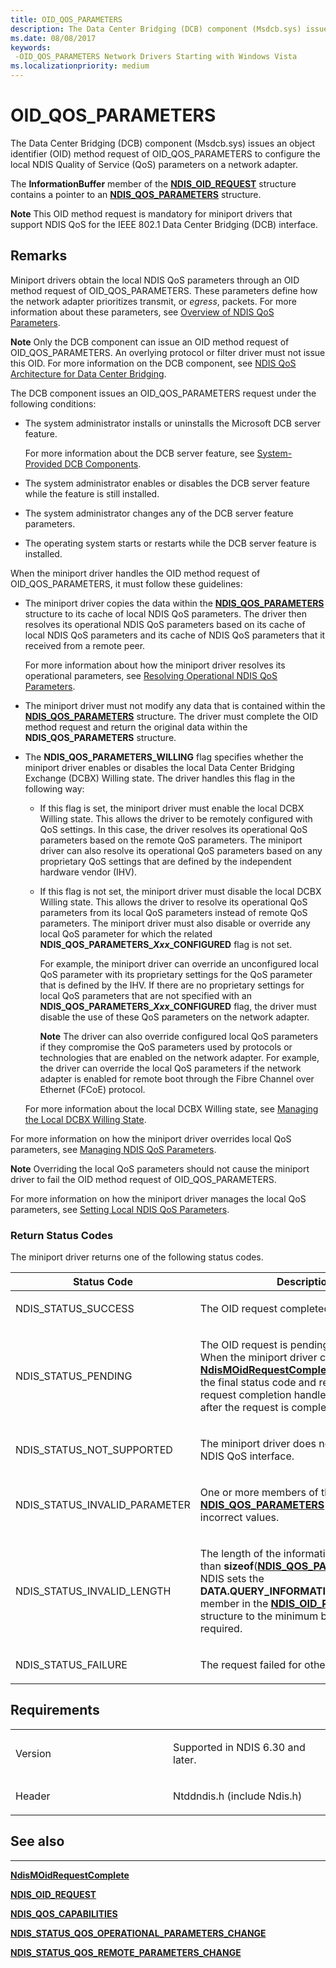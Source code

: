```yaml
---
title: OID_QOS_PARAMETERS
description: The Data Center Bridging (DCB) component (Msdcb.sys) issues an object identifier (OID) method request of OID_QOS_PARAMETERS to configure the local NDIS Quality of Service (QoS) parameters on a network adapter.
ms.date: 08/08/2017
keywords: 
 -OID_QOS_PARAMETERS Network Drivers Starting with Windows Vista
ms.localizationpriority: medium
---
```


# OID\_QOS\_PARAMETERS


The Data Center Bridging (DCB) component (Msdcb.sys) issues an object identifier (OID) method request of OID\_QOS\_PARAMETERS to configure the local NDIS Quality of Service (QoS) parameters on a network adapter.

The **InformationBuffer** member of the [**NDIS\_OID\_REQUEST**](/windows-hardware/drivers/ddi/oidrequest/ns-oidrequest-ndis_oid_request) structure contains a pointer to an [**NDIS\_QOS\_PARAMETERS**](/windows-hardware/drivers/ddi/ntddndis/ns-ntddndis-_ndis_qos_parameters) structure.

**Note**  This OID method request is mandatory for miniport drivers that support NDIS QoS for the IEEE 802.1 Data Center Bridging (DCB) interface.



## Remarks

Miniport drivers obtain the local NDIS QoS parameters through an OID method request of OID\_QOS\_PARAMETERS. These parameters define how the network adapter prioritizes transmit, or *egress*, packets. For more information about these parameters, see [Overview of NDIS QoS Parameters](./overview-of-ndis-qos-parameters.md).

**Note**  Only the DCB component can issue an OID method request of OID\_QOS\_PARAMETERS. An overlying protocol or filter driver must not issue this OID. For more information on the DCB component, see [NDIS QoS Architecture for Data Center Bridging](./ndis-qos-architecture-for-data-center-bridging.md).



The DCB component issues an OID\_QOS\_PARAMETERS request under the following conditions:

-   The system administrator installs or uninstalls the Microsoft DCB server feature.

    For more information about the DCB server feature, see [System-Provided DCB Components](./system-provided-dcb-components.md).

-   The system administrator enables or disables the DCB server feature while the feature is still installed.

-   The system administrator changes any of the DCB server feature parameters.

-   The operating system starts or restarts while the DCB server feature is installed.

When the miniport driver handles the OID method request of OID\_QOS\_PARAMETERS, it must follow these guidelines:

-   The miniport driver copies the data within the [**NDIS\_QOS\_PARAMETERS**](/windows-hardware/drivers/ddi/ntddndis/ns-ntddndis-_ndis_qos_parameters) structure to its cache of local NDIS QoS parameters. The driver then resolves its operational NDIS QoS parameters based on its cache of local NDIS QoS parameters and its cache of NDIS QoS parameters that it received from a remote peer.

    For more information about how the miniport driver resolves its operational parameters, see [Resolving Operational NDIS QoS Parameters](./resolving-operational-ndis-qos-parameters.md).

-   The miniport driver must not modify any data that is contained within the [**NDIS\_QOS\_PARAMETERS**](/windows-hardware/drivers/ddi/ntddndis/ns-ntddndis-_ndis_qos_parameters) structure. The driver must complete the OID method request and return the original data within the **NDIS\_QOS\_PARAMETERS** structure.

-   The **NDIS\_QOS\_PARAMETERS\_WILLING** flag specifies whether the miniport driver enables or disables the local Data Center Bridging Exchange (DCBX) Willing state. The driver handles this flag in the following way:

    -   If this flag is set, the miniport driver must enable the local DCBX Willing state. This allows the driver to be remotely configured with QoS settings. In this case, the driver resolves its operational QoS parameters based on the remote QoS parameters. The miniport driver can also resolve its operational QoS parameters based on any proprietary QoS settings that are defined by the independent hardware vendor (IHV).

    -   If this flag is not set, the miniport driver must disable the local DCBX Willing state. This allows the driver to resolve its operational QoS parameters from its local QoS parameters instead of remote QoS parameters. The miniport driver must also disable or override any local QoS parameter for which the related **NDIS\_QOS\_PARAMETERS\_*Xxx*\_CONFIGURED** flag is not set.

        For example, the miniport driver can override an unconfigured local QoS parameter with its proprietary settings for the QoS parameter that is defined by the IHV. If there are no proprietary settings for local QoS parameters that are not specified with an **NDIS\_QOS\_PARAMETERS\_*Xxx*\_CONFIGURED** flag, the driver must disable the use of these QoS parameters on the network adapter.

        **Note**  The driver can also override configured local QoS parameters if they compromise the QoS parameters used by protocols or technologies that are enabled on the network adapter. For example, the driver can override the local QoS parameters if the network adapter is enabled for remote boot through the Fibre Channel over Ethernet (FCoE) protocol.

    For more information about the local DCBX Willing state, see [Managing the Local DCBX Willing State](./managing-the-local-dcbx-willing-state.md).

For more information on how the miniport driver overrides local QoS parameters, see [Managing NDIS QoS Parameters](overview-of-ndis-qos-parameters.md).

**Note**  Overriding the local QoS parameters should not cause the miniport driver to fail the OID method request of OID\_QOS\_PARAMETERS.

For more information on how the miniport driver manages the local QoS parameters, see [Setting Local NDIS QoS Parameters](./setting-local-ndis-qos-parameters.md).

### Return Status Codes

The miniport driver returns one of the following status codes.

<table>
<colgroup>
<col width="50%" />
<col width="50%" />
</colgroup>
<thead>
<tr class="header">
<th>Status Code</th>
<th>Description</th>
</tr>
</thead>
<tbody>
<tr class="odd">
<td><p>NDIS_STATUS_SUCCESS</p></td>
<td><p>The OID request completed successfully.</p></td>
</tr>
<tr class="even">
<td><p>NDIS_STATUS_PENDING</p></td>
<td><p>The OID request is pending completion. When the miniport driver calls <a href="/windows-hardware/drivers/ddi/ndis/nf-ndis-ndismoidrequestcomplete" data-raw-source="[&lt;strong&gt;NdisMOidRequestComplete&lt;/strong&gt;](/windows-hardware/drivers/ddi/ndis/nf-ndis-ndismoidrequestcomplete)"><strong>NdisMOidRequestComplete</strong></a>, NDIS will pass the final status code and results to the OID request completion handler of the caller after the request is completed.</p></td>
</tr>
<tr class="odd">
<td><p>NDIS_STATUS_NOT_SUPPORTED</p></td>
<td><p>The miniport driver does not support the NDIS QoS interface.</p></td>
</tr>
<tr class="even">
<td><p>NDIS_STATUS_INVALID_PARAMETER</p></td>
<td><p>One or more members of the <a href="/windows-hardware/drivers/ddi/ntddndis/ns-ntddndis-_ndis_qos_parameters" data-raw-source="[&lt;strong&gt;NDIS_QOS_PARAMETERS&lt;/strong&gt;](/windows-hardware/drivers/ddi/ntddndis/ns-ntddndis-_ndis_qos_parameters)"><strong>NDIS_QOS_PARAMETERS</strong></a> structure contain incorrect values.</p></td>
</tr>
<tr class="odd">
<td><p>NDIS_STATUS_INVALID_LENGTH</p></td>
<td><p>The length of the information buffer is less than <strong>sizeof</strong>(<a href="/windows-hardware/drivers/ddi/ntddndis/ns-ntddndis-_ndis_qos_parameters" data-raw-source="[&lt;strong&gt;NDIS_QOS_PARAMETERS&lt;/strong&gt;](/windows-hardware/drivers/ddi/ntddndis/ns-ntddndis-_ndis_qos_parameters)"><strong>NDIS_QOS_PARAMETERS</strong></a>). NDIS sets the <strong>DATA.QUERY_INFORMATION.BytesNeeded</strong> member in the <a href="/windows-hardware/drivers/ddi/ndis/ns-ndis-_ndis_oid_request" data-raw-source="[&lt;strong&gt;NDIS_OID_REQUEST&lt;/strong&gt;](/windows-hardware/drivers/ddi/oidrequest/ns-oidrequest-ndis_oid_request)"><strong>NDIS_OID_REQUEST</strong></a> structure to the minimum buffer size that is required.</p></td>
</tr>
<tr class="even">
<td><p>NDIS_STATUS_FAILURE</p></td>
<td><p>The request failed for other reasons.</p></td>
</tr>
</tbody>
</table>



## Requirements

<table>
<colgroup>
<col width="50%" />
<col width="50%" />
</colgroup>
<tbody>
<tr class="odd">
<td><p>Version</p></td>
<td><p>Supported in NDIS 6.30 and later.</p></td>
</tr>
<tr class="even">
<td><p>Header</p></td>
<td>Ntddndis.h (include Ndis.h)</td>
</tr>
</tbody>
</table>

## See also


****
[**NdisMOidRequestComplete**](/windows-hardware/drivers/ddi/ndis/nf-ndis-ndismoidrequestcomplete)

[**NDIS\_OID\_REQUEST**](/windows-hardware/drivers/ddi/oidrequest/ns-oidrequest-ndis_oid_request)

[**NDIS\_QOS\_CAPABILITIES**](/windows-hardware/drivers/ddi/ntddndis/ns-ntddndis-_ndis_qos_capabilities)

[**NDIS\_STATUS\_QOS\_OPERATIONAL\_PARAMETERS\_CHANGE**](./ndis-status-qos-operational-parameters-change.md)

[**NDIS\_STATUS\_QOS\_REMOTE\_PARAMETERS\_CHANGE**](./ndis-status-qos-remote-parameters-change.md)
